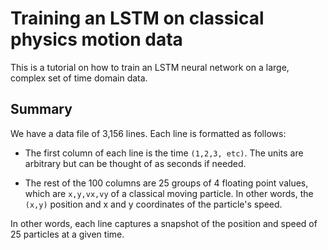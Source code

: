 # Training an LSTM on classical physics motion data

This is a tutorial on how to train an LSTM neural network on a large, complex set of time domain data.

## Summary

We have a data file of 3,156 lines. Each line is formatted as follows:

* The first column of each line is the time `(1,2,3, etc)`. The units are arbitrary but can be thought of as seconds if  needed.

* The rest of the 100 columns are 25 groups of 4 floating point values, which are `x,y,vx,vy` of a classical moving particle. In other words, the `(x,y)` position and x and y coordinates of the particle's speed.

In other words, each line captures a snapshot of the position and speed of 25 particles at a given time.

